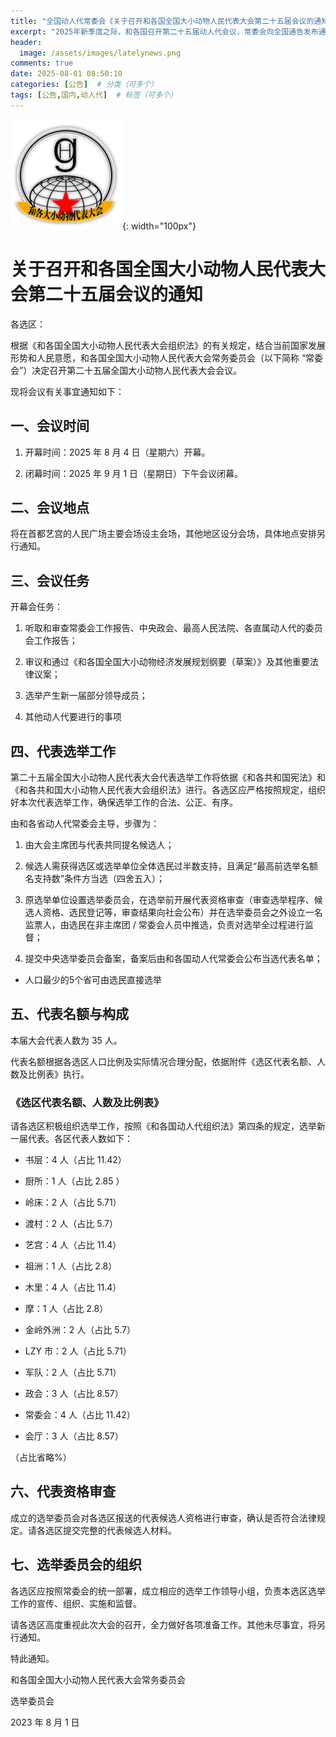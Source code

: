 ```yaml
---
title: "全国动人代常委会《关于召开和各国全国大小动物人民代表大会第二十五届会议的通知》"
excerpt: "2025年新季度之际，和各国召开第二十五届动人代会议，常委会向全国通告发布通知"
header:
  image: /assets/images/latelynews.png
comments: true
date: 2025-08-01 08:50:10
categories: [公告]  # 分类（可多个）
tags: [公告,国内,动人代]  # 标签（可多个）
---
```


![动人代logo](/assets/images/和各人大.png){: width="100px"}
# 关于召开和各国全国大小动物人民代表大会第二十五届会议的通知

各选区：

根据《和各国全国大小动物人民代表大会组织法》的有关规定，结合当前国家发展形势和人民意愿，和各国全国大小动物人民代表大会常务委员会（以下简称 “常委会”）决定召开第二十五届全国大小动物人民代表大会会议。

现将会议有关事宜通知如下：

## 一、会议时间


1.  开幕时间：2025 年 8 月 4 日（星期六）开幕。

2.  闭幕时间：2025 年 9 月 1 日（星期日）下午会议闭幕。

## 二、会议地点

将在首都艺宫的人民广场主要会场设主会场，其他地区设分会场，具体地点安排另行通知。

## 三、会议任务


开幕会任务：

1.  听取和审查常委会工作报告、中央政会、最高人民法院、各直属动人代的委员会工作报告；

2.  审议和通过《和各国全国大小动物经济发展规划纲要（草案）》及其他重要法律议案；

4.  选举产生新一届部分领导成员；

5. 其他动人代要进行的事项

## 四、代表选举工作

第二十五届全国大小动物人民代表大会代表选举工作将依据《和各共和国宪法》和《和各共和国大小动物人民代表大会组织法》进行。各选区应严格按照规定，组织好本次代表选举工作，确保选举工作的合法、公正、有序。

由和各省动人代常委会主导，步骤为：

1. 由大会主席团与代表共同提名候选人；

2. 候选人需获得选区或选举单位全体选民过半数支持，且满足“最高前选举名额名支持数”条件方当选（四舍五入）；

3. 原选举单位设置选举委员会，在选举前开展代表资格审查（审查选举程序、候选人资格、选民登记等，审查结果向社会公布）并在选举委员会之外设立一名监票人，由选民在非主席团 / 常委会人员中推选，负责对选举全过程进行监督；

4. 提交中央选举委员会备案，备案后由和各国动人代常委会公布当选代表名单；

* 人口最少的5个省可由选民直接选举



## 五、代表名额与构成

本届大会代表人数为 35 人。

代表名额根据各选区人口比例及实际情况合理分配，依据附件《选区代表名额、人数及比例表》执行。

### 《选区代表名额、人数及比例表》

请各选区积极组织选举工作，按照《和各国动人代组织法》第四条的规定，选举新一届代表。各区代表人数如下：


*   书层：4 人（占比 11.42）

*   厨所：1 人（占比 2.85 ）

*   岭床：2 人（占比 5.71）

*   渡村：2 人（占比 5.7）

*   艺宫：4 人（占比 11.4）

*   祖洲：1 人（占比 2.8）

*   木里：4 人（占比 11.4）

*   摩：1 人（占比 2.8）

*   金岭外洲：2 人（占比 5.7）

*   LZY 市：2 人（占比 5.71）

*   军队：2 人（占比 5.71）

*   政会：3 人（占比 8.57）

*   常委会：4 人（占比 11.42）

*   会厅：3 人（占比 8.57）

（占比省略%）
## 六、代表资格审查

成立的选举委员会对各选区报送的代表候选人资格进行审查，确认是否符合法律规定。请各选区提交完整的代表候选人材料。

## 七、选举委员会的组织

各选区应按照常委会的统一部署，成立相应的选举工作领导小组，负责本选区选举工作的宣传、组织、实施和监督。

请各选区高度重视此次大会的召开，全力做好各项准备工作。其他未尽事宜，将另行通知。

特此通知。

和各国全国大小动物人民代表大会常务委员会

选举委员会

2023 年 8 月 1 日